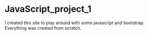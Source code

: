 # JavaScript_project_1
I created this site to play around with some javascript and bootstrap. Everything was created from scratch. 
